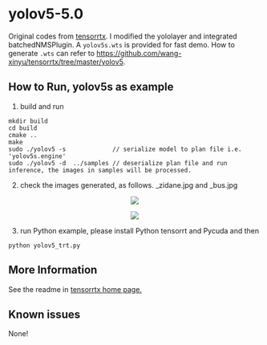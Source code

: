 # yolov5-5.0
Original codes from [tensorrtx](https://github.com/wang-xinyu/tensorrtx). I modified the yololayer and integrated batchedNMSPlugin. A `yolov5s.wts` is provided for fast demo. How to generate `.wts` can refer to https://github.com/wang-xinyu/tensorrtx/tree/master/yolov5.


## How to Run, yolov5s as example

1. build  and run
```
mkdir build
cd build
cmake ..
make
sudo ./yolov5 -s             // serialize model to plan file i.e. 'yolov5s.engine'
sudo ./yolov5 -d  ../samples // deserialize plan file and run inference, the images in samples will be processed.
```
2. check the images generated, as follows. _zidane.jpg and _bus.jpg


<p align="center">
<img src="https://user-images.githubusercontent.com/15235574/78247927-4d9fac00-751e-11ea-8b1b-704a0aeb3fcf.jpg">
</p>

<p align="center">
<img src="https://user-images.githubusercontent.com/15235574/78247970-60b27c00-751e-11ea-88df-41473fed4823.jpg">
</p>

3. run Python example, please install Python tensorrt and Pycuda and then
```
python yolov5_trt.py
```
## More Information

See the readme in [tensorrtx home page.](https://github.com/wang-xinyu/tensorrtx)

## Known issues

None!